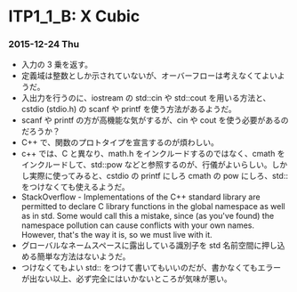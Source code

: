 # ITP1_1_B: X Cubic

### 2015-12-24 Thu

- 入力の 3 乗を返す。
- 定義域は整数としか示されていないが、オーバーフローは考えなくてよいようだ。
- 入出力を行うのに、iostream の std::cin や std::cout を用いる方法と、cstdio (stdio.h) の scanf や printf を使う方法があるようだ。
- scanf や printf の方が高機能な気がするが、cin や cout を使う必要があるのだろうか？
- C++ で、関数のプロトタイプを宣言するのが煩わしい。
- c++ では、C と異なり、math.h をインクルードするのではなく、cmath をインクルードして、std::pow などと参照するのが、行儀がよいらしい。しかし実際に使ってみると、cstdio の printf にしろ cmath の pow にしろ、std:: をつけなくても使えるようだ。
- StackOverflow - Implementations of the C++ standard library are permitted to declare C library functions in the global namespace as well as in std. Some would call this a mistake, since (as you've found) the namespace pollution can cause conflicts with your own names. However, that's the way it is, so we must live with it.
- グローバルなネームスペースに露出している識別子を std 名前空間に押し込める簡単な方法はないようだ。
- つけなくてもよい std:: をつけて書いてもいいのだが、書かなくてもエラーが出ない以上、必ず完全にはいかないところが気味が悪い。
